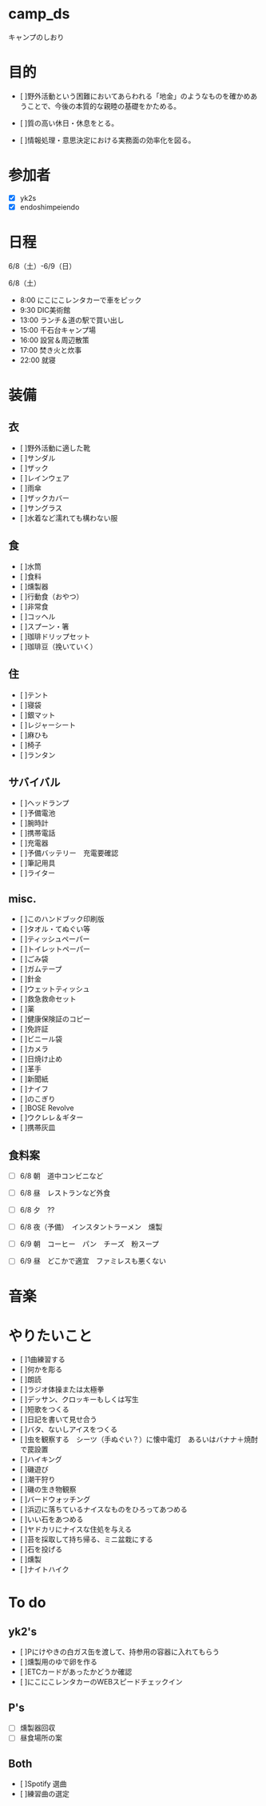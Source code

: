 # camp_ds
キャンプのしおり

# 目的
- [ ]野外活動という困難においてあらわれる「地金」のようなものを確かめあうことで、今後の本質的な親睦の基礎をかためる。

- [ ]質の高い休日・休息をとる。

- [ ]情報処理・意思決定における実務面の効率化を図る。

# 参加者
- [x] yk2s
- [x] endoshimpeiendo

# 日程
6/8（土）-6/9（日）

6/8（土）
- 8:00 にこにこレンタカーで車をピック
- 9:30 DIC美術館
- 13:00 ランチ＆道の駅で買い出し
- 15:00 千石台キャンプ場
- 16:00 設営＆周辺散策
- 17:00 焚き火と炊事
- 22:00 就寝

# 装備
## 衣
- [ ]野外活動に適した靴
- [ ]サンダル
- [ ]ザック
- [ ]レインウェア
- [ ]雨傘
- [ ]ザックカバー
- [ ]サングラス
- [ ]水着など濡れても構わない服

## 食
- [ ]水筒
- [ ]食料
- [ ]燻製器
- [ ]行動食（おやつ）
- [ ]非常食
- [ ]コッヘル
- [ ]スプーン・箸
- [ ]珈琲ドリップセット
- [ ]珈琲豆（挽いていく）

## 住
- [ ]テント
- [ ]寝袋
- [ ]銀マット
- [ ]レジャーシート
- [ ]麻ひも
- [ ]椅子
- [ ]ランタン

## サバイバル
- [ ]ヘッドランプ
- [ ]予備電池
- [ ]腕時計
- [ ]携帯電話
- [ ]充電器
- [ ]予備バッテリー　充電要確認
- [ ]筆記用具
- [ ]ライター

## misc.
- [ ]このハンドブック印刷版
- [ ]タオル・てぬぐい等
- [ ]ティッシュペーパー
- [ ]トイレットペーパー
- [ ]ごみ袋
- [ ]ガムテープ
- [ ]針金
- [ ]ウェットティッシュ
- [ ]救急救命セット
- [ ]薬
- [ ]健康保険証のコピー
- [ ]免許証
- [ ]ビニール袋
- [ ]カメラ
- [ ]日焼け止め
- [ ]革手
- [ ]新聞紙
- [ ]ナイフ
- [ ]のこぎり
- [ ]BOSE Revolve
- [ ]ウクレレ＆ギター
- [ ]携帯灰皿


## 食料案

- [ ] 6/8 朝　道中コンビニなど

- [ ] 6/8 昼　レストランなど外食

- [ ] 6/8 夕　??

- [ ] 6/8 夜（予備）　インスタントラーメン　燻製

- [ ] 6/9 朝　コーヒー　パン　チーズ　粉スープ

- [ ] 6/9 昼　どこかで適宜　ファミレスも悪くない

# 音楽

# やりたいこと
- [ ]1曲練習する
- [ ]何かを彫る
- [ ]朗読
- [ ]ラジオ体操または太極拳
- [ ]デッサン、クロッキーもしくは写生
- [ ]短歌をつくる
- [ ]日記を書いて見せ合う
- [ ]バタ、ないしアイスをつくる
- [ ]虫を観察する　シーツ（手ぬぐい？）に懐中電灯　あるいはバナナ＋焼酎で罠設置
- [ ]ハイキング
- [ ]磯遊び
- [ ]潮干狩り
- [ ]磯の生き物観察
- [ ]バードウォッチング
- [ ]浜辺に落ちているナイスなものをひろってあつめる
- [ ]いい石をあつめる
- [ ]ヤドカリにナイスな住処を与える
- [ ]苔を採取して持ち帰る、ミニ盆栽にする
- [ ]石を投げる
- [ ]燻製
- [ ]ナイトハイク

# To do
## yk2's
- [ ]Pにけやきの白ガス缶を渡して、持参用の容器に入れてもらう
- [ ]燻製用のゆで卵を作る
- [ ]ETCカードがあったかどうか確認
- [ ]にこにこレンタカーのWEBスピードチェックイン

## P's
- [ ] 燻製器回収
- [ ] 昼食場所の案

## Both
- [ ]Spotify 選曲
- [ ]練習曲の選定
